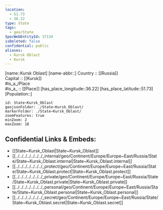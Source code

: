 ```yaml
---
location:
  - 51.73
  - 36.22
type: State
tags:
  - geo/State
SpocWebEntityId: 37134
isDeleted: false
confidential: public
aliases:
  - Kursk Oblast
  - Kursk 
---
```

[name::Kursk Oblast] 
[name-abbr::] 
Country :: [[Russia]]  
Capital :: [[Kursk]]  
#is_a_/Place  
#is_a_ :: [[Place]] 
[has_place_longitude::36.22] 
[has_place_latitude::51.73] 
[Population::] 



```leaflet
id: State~Kursk_Oblast
geojsonFolder: ./State~Kursk_Oblast/
markerFolder: ./State~Kursk_Oblast/
zoomFeatures: true 
minZoom: 2 
maxZoom: 18
```


## Confidential Links & Embeds: 
- [[State~Kursk_Oblast|State~Kursk_Oblast]]  
- [[../../../../../../../_internal/geo/Continent/Europe/Europe~East/Russia/State/State~Kursk_Oblast.internal|State~Kursk_Oblast.internal]] 
- [[../../../../../../../_protect/geo/Continent/Europe/Europe~East/Russia/State/State~Kursk_Oblast.protect|State~Kursk_Oblast.protect]] 
- [[../../../../../../../_private/geo/Continent/Europe/Europe~East/Russia/State/State~Kursk_Oblast.private|State~Kursk_Oblast.private]] 
- [[../../../../../../../_personal/geo/Continent/Europe/Europe~East/Russia/State/State~Kursk_Oblast.personal|State~Kursk_Oblast.personal]] 
- [[../../../../../../../_secret/geo/Continent/Europe/Europe~East/Russia/State/State~Kursk_Oblast.secret|State~Kursk_Oblast.secret]] 
